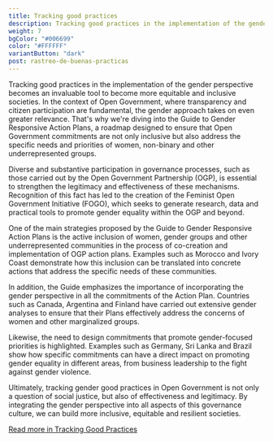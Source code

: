 ```yaml
---
title: Tracking good practices
description: Tracking good practices in the implementation of the gender perspective becomes an invaluable tool to become more equitable and inclusive societies.
weight: 7
bgColor: "#006699"
color: "#FFFFFF"
variantButton: "dark"
post: rastreo-de-buenas-practicas
---
```


Tracking good practices in the implementation of the gender perspective becomes an invaluable tool to become more equitable and inclusive societies. In the context of Open Government, where transparency and citizen participation are fundamental, the gender approach takes on even greater relevance. That's why we're diving into the Guide to Gender Responsive Action Plans, a roadmap designed to ensure that Open Government commitments are not only inclusive but also address the specific needs and priorities of women, non-binary and other underrepresented groups.

Diverse and substantive participation in governance processes, such as those carried out by the Open Government Partnership (OGP), is essential to strengthen the legitimacy and effectiveness of these mechanisms. Recognition of this fact has led to the creation of the Feminist Open Government Initiative (FOGO), which seeks to generate research, data and practical tools to promote gender equality within the OGP and beyond.

One of the main strategies proposed by the Guide to Gender Responsive Action Plans is the active inclusion of women, gender groups and other underrepresented communities in the process of co-creation and implementation of OGP action plans. Examples such as Morocco and Ivory Coast demonstrate how this inclusion can be translated into concrete actions that address the specific needs of these communities.

In addition, the Guide emphasizes the importance of incorporating the gender perspective in all the commitments of the Action Plan. Countries such as Canada, Argentina and Finland have carried out extensive gender analyses to ensure that their Plans effectively address the concerns of women and other marginalized groups.

Likewise, the need to design commitments that promote gender-focused priorities is highlighted. Examples such as Germany, Sri Lanka and Brazil show how specific commitments can have a direct impact on promoting gender equality in different areas, from business leadership to the fight against gender violence.

Ultimately, tracking gender good practices in Open Government is not only a question of social justice, but also of effectiveness and legitimacy. By integrating the gender perspective into all aspects of this governance culture, we can build more inclusive, equitable and resilient societies.

[Read more in Tracking Good Practices](https://drive.google.com/file/d/1pbo2WJzryzppch_VCiCGDK81ZIIrZH92/view?usp=sharing)
